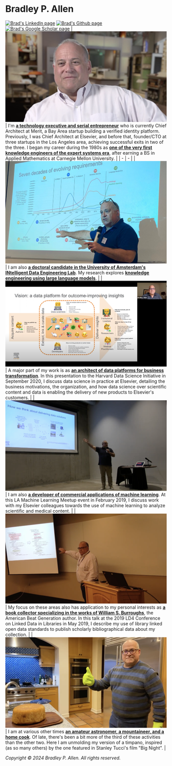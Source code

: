 # Bradley P. Allen
[![Brad's LinkedIn page](https://img.shields.io/badge/LinkedIn-bpallen-blue)](https://www.linkedin.com/in/bpallen)
[![Brad's Github page](https://img.shields.io/github/stars/bradleypallen?style=social)](https://github.com/bradleypallen/)
[![Brad's Google Scholar page](https://img.shields.io/badge/citations-1216-lightgrey?style=social&logo=googlescholar)](https://scholar.google.com/citations?hl=en&user=cdQ_HrAAAAAJ)
| [![A YouTube video of Brad's CHM oral history](resources/images/chm_oral_history.png)](https://www.youtube.com/watch?v=2yKJ1CA9FYU) | I'm [**a technology executive and serial entrepreneur**](https://www.linkedin.com/in/bpallen) who is currently Chief Architect at Merit, a Bay Area startup building a verified identity platform. Previously, I was Chief Architect at Elsevier, and before that, founder/CTO at three startups in the Los Angeles area, achieving successful exits in two of the three. I began my career during the 1980s as [**one of the very first knowledge engineers of the expert systems era**](https://archive.computerhistory.org/resources/access/text/2020/04/102740341-05-01-acc.pdf), after earning a BS in Applied Mathematics at Carnegie Mellon University.  |
| - | - |
| [![Elena Simperl's tweet of Brad's Dagstuhl Seminar invited talk](resources/images/dagstuhl_2022_09_12.png)](https://twitter.com/esimperl/status/1569235210079977473) | I am also [**a doctoral candidate in the University of Amsterdam's INtelligent Data Engineering Lab**](https://indelab.org/). My research explores [**knowledge engineering using large language models**](https://drops.dagstuhl.de/storage/08tgdk/tgdk-vol001/tgdk-vol001-issue001/TGDK.1.1.3/TGDK.1.1.3.pdf). | 
| [![A YouTube video of Brad's September 2020 talk for the Harvard Data Science Initiative](resources/images/hdsi-industry-seminar-2020-09-15.png)](https://www.youtube.com/watch?v=cK3yKFhDyxs) | A major part of my work is as [**an architect of data platforms for business transformation**](https://www.youtube.com/watch?v=cK3yKFhDyxs). In this presentation to the Harvard Data Science Initiative in September 2020, I discuss data science in practice at Elsevier, detailing the business motivations, the organization, and how data science over scientific content and data is enabling the delivery of new products to Elsevier's customers. |
| [![A YouTube video of Brad's LA ML Meetup talk](resources/images/la_ml_meetup_2019_02_19.png)](https://www.youtube.com/watch?v=rZYpHD5wktg) | I am also [**a developer of commercial applications of machine learning**](https://www.youtube.com/watch?v=rZYpHD5wktg). At this LA Machine Learning Meetup event in February 2019, I discuss work with my Elsevier colleagues towards the use of machine learning to analyze scientific and medical content. |
| [![The slides from Brad's LD4 talk](resources/images/ld4_2019_05_11.png)](https://docs.google.com/presentation/d/1-0JL3LL7-GbUQkbSHi8k6pQNlfv-3D5YAdwcZh-9auQ/edit?usp=sharing) | My focus on these areas also has application to my personal interests as [**a book collector specializing in the works of William S. Burroughs**](https://wsburroughs.link/), the American Beat Generation author. In this talk at the 2019 LD4 Conference on Linked Data in Libraries in May 2019, I describe my use of library linked open data standards to publish scholarly bibliographical data about my collection. |
| [![Brad unmolding a timpano](resources/images/nye_dinner_2020_12_31.png)](https://twitter.com/bradleypallen/status/1344834635864231936) | I am at various other times [**an amateur astronomer, a mountaineer, and a home cook**](https://twitter.com/bradleypallen/status/1344834635864231936). Of late, there's been a bit more of the third of these activities than the other two. Here I am unmolding my version of a timpano, inspired (as so many others) by the one featured in Stanley Tucci's film "Big Night". |

*Copyright &copy; 2024 Bradley P. Allen. All rights reserved.*

